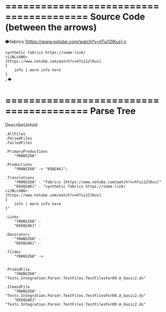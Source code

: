 ========================================
Source Code (between the arrows)
========================================

🡆fabrics [https://www.notube.com/watch?v=hTui12lKus]-> 
	
	synthetic fabrics https://some-link/
	<i1NLckN6> 
	[https://www.notube.com/watch?v=hTui12lKus]
	{
		info | more info here
	}
	;🡄

========================================
Parse Tree
========================================
DescribeUnfold

    .AllFiles
    .ParsedFiles
    .FailedFiles

    .PrimaryProductions
        "YRANSZ68" 

    .Productions
        "YRANSZ68" -> "KOQG4KJ";

    .Translations
        "YRANSZ68" - "fabrics [https://www.notube.com/watch?v=hTui12lKus]"
        "EKOQG4KJ" - "synthetic fabrics https://some-link/
	<i1NLckN6> 
	[https://www.notube.com/watch?v=hTui12lKus]
	{
		info | more info here
	}"

    .Links
        "YRANSZ68" - 
        "EKOQG4KJ" - 

    .Decorators
        "YRANSZ68" - 
        "EKOQG4KJ" - 

    .Tildes
        "YRANSZ68" -> 


    .ProdidFile
        "YRANSZ68" - "Tests.Integration.Parser.TestFiles.TestFilesFor09.A_basic2.ds"

    .ItemidFile
        "YRANSZ68" - "Tests.Integration.Parser.TestFiles.TestFilesFor09.A_basic2.ds"
        "EKOQG4KJ" - "Tests.Integration.Parser.TestFiles.TestFilesFor09.A_basic2.ds"


